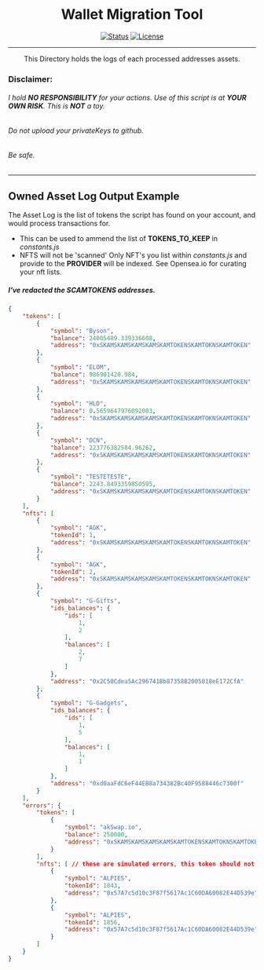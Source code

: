 <h1 align="center">Wallet Migration Tool</h1>

<div align="center">

[![Status](https://img.shields.io/badge/status-active-success.svg)]() [![License](https://img.shields.io/badge/license-MIT-blue.svg)](/LICENSE)

</div>

---

<p align="center">
    This Directory holds the logs of each processed addresses assets.
</p>

### Disclaimer:
###### I hold **NO RESPONSIBILITY** for your actions. Use of this script is at **YOUR OWN RISK**. This is **NOT** a toy. 
###### Do not upload your privateKeys to github.
###### Be safe.
---


## Owned Asset Log Output Example
The Asset Log is the list of tokens the script has found on your account, and would process transactions for.
 - This can be used to ammend the list of **TOKENS_TO_KEEP** in *constants.js*
 - NFTS will not be 'scanned' Only NFT's you list within *constants.js* and provide to the **PROVIDER** will be indexed. See Opensea.io for curating your nft lists.


##### I've redacted the SCAMTOKENS addresses.
```json
{
    "tokens": [
        {
            "symbol": "Byson",
            "balance": 24005489.339336608,
            "address": "0xSKAMSKAMSKAMSKAMSKAMTOKENSKAMTOKNSKAMTOKEN"
        },
        {
            "symbol": "ELOM",
            "balance": 986901420.984,
            "address": "0xSKAMSKAMSKAMSKAMSKAMTOKENSKAMTOKNSKAMTOKEN"
        },
        {
            "symbol": "HLD",
            "balance": 0.5659647976092003,
            "address": "0xSKAMSKAMSKAMSKAMSKAMTOKENSKAMTOKNSKAMTOKEN"
        },
        {
            "symbol": "DCN",
            "balance": 223776382584.96262,
            "address": "0xSKAMSKAMSKAMSKAMSKAMTOKENSKAMTOKNSKAMTOKEN"
        },
        {
            "symbol": "TESTETESTE",
            "balance": 2243.8493359850595,
            "address": "0xSKAMSKAMSKAMSKAMSKAMTOKENSKAMTOKNSKAMTOKEN"
        }
    ],
    "nfts": [
        {
            "symbol": "AGK",
            "tokenId": 1,
            "address": "0xSKAMSKAMSKAMSKAMSKAMTOKENSKAMTOKNSKAMTOKEN"
        },
        {
            "symbol": "AGK",
            "tokenId": 2,
            "address": "0xSKAMSKAMSKAMSKAMSKAMTOKENSKAMTOKNSKAMTOKEN"
        },
        {
            "symbol": "G-Gifts",
            "ids_balances": {
                "ids": [
                    1,
                    2
                ],
                "balances": [
                    2,
                    7
                ]
            },
            "address": "0x2C50Cdea5Ac296741Bb87358B2005018eE172CfA"
        },
        {
            "symbol": "G-Gadgets",
            "ids_balances": {
                "ids": [
                    1,
                    5
                ],
                "balances": [
                    1,
                    1
                ]
            },
            "address": "0xd0aaFdC6eF44EB8a734382Bc40F9588446c7300f"
        }
    ],
    "errors": {
        "tokens": [
            {
                "symbol": "akSwap.io",
                "balance": 250000,
                "address": "0xSKAMSKAMSKAMSKAMSKAMTOKENSKAMTOKNSKAMTOKEN"
            }
        ],
        "nfts": [ // these are simulated errors, this token should not error.
            {
                "symbol": "ALPIES",
                "tokenId": 1843,
                "address": "0x57A7c5d10c3F87f5617Ac1C60DA60082E44D539e"
            },
            {
                "symbol": "ALPIES",
                "tokenId": 1856,
                "address": "0x57A7c5d10c3F87f5617Ac1C60DA60082E44D539e"
            }
        ]
    }
}
```